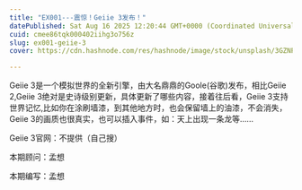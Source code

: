 ```yaml
---
title: "EX001---震惊！Geiie 3发布！"
datePublished: Sat Aug 16 2025 12:20:44 GMT+0000 (Coordinated Universal Time)
cuid: cmee86tqk000402iihg3o756z
slug: ex001-geiie-3
cover: https://cdn.hashnode.com/res/hashnode/image/stock/unsplash/3GZNPBLImWc/upload/0ba21ab60d57cda05c7b9caede5bc127.jpeg

---
```


Geiie 3是一个模拟世界的全新引擎，由大名鼎鼎的Goole(谷歌)发布，相比Geiie 2,Geiie 3绝对是史诗级别更新，具体更新了哪些内容，接着往后看，Geiie 3支持世界记忆,比如你在涂刷墙漆，到其他地方时，也会保留墙上的油漆，不会消失，Geiie 3的画质也很真实，也可以插入事件，如：天上出现一条龙等……

Geiie 3官网：不提供（自己搜）

本期顾问：孟想

本期编写：孟想